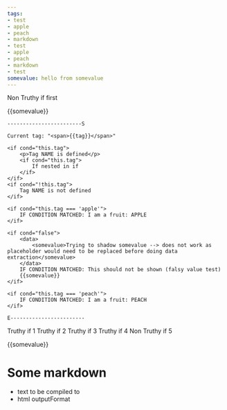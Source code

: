 ```yaml
---
tags:
- test
- apple
- peach
- markdown
- test
- apple
- peach
- markdown
- test
somevalue: hello from somevalue
---
```


<if cond="false">
    Non Truthy if first
</if>


{{somevalue}}

<for it="tag" of="tags">
    
    ------------------------S

    Current tag: "<span>{{tag}}</span>"

    <if cond="this.tag">
        <p>Tag NAME is defined</p>
        <if cond="this.tag">
            If nested in if
        </if>
    </if>
    <if cond="!this.tag">
        Tag NAME is not defined
    </if>

    <if cond="this.tag === 'apple'">
        IF CONDITION MATCHED: I am a fruit: APPLE
    </if>

    <if cond="false">
        <data>
            <somevalue>Trying to shadow somevalue --> does not work as placeholder would need to be replaced before doing data extraction</somevalue>
        </data>
        IF CONDITION MATCHED: This should not be shown (falsy value test)
        {{somevalue}}
    </if>

    <if cond="this.tag === 'peach'">
        IF CONDITION MATCHED: I am a fruit: PEACH
    </if>

    E------------------------

</for>

<if cond="this.somevalue">
    Truthy if 1
</if>
<if cond="this.somevalue">
    Truthy if 2
</if>
<if cond="this.somevalue">
    Truthy if 3
</if>
<if cond="this.somevalue">
    Truthy if 4
</if>
<if cond="false">
    Non Truthy if 5
</if>


{{somevalue}}
# Some markdown

- text to be compiled to
- html outputFormat